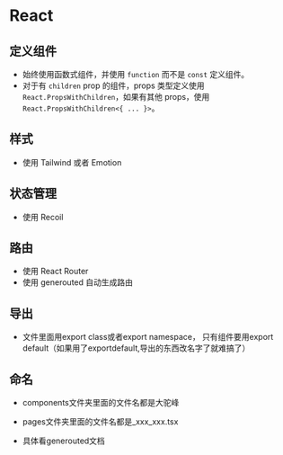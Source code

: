 # React

## 定义组件

- 始终使用函数式组件，并使用 `function` 而不是 `const` 定义组件。
- 对于有 `children` prop 的组件，props 类型定义使用 `React.PropsWithChildren`，如果有其他 props，使用 `React.PropsWithChildren<{ ... }>`。

## 样式

- 使用 Tailwind 或者 Emotion

## 状态管理

- 使用 Recoil

## 路由

- 使用 React Router
- 使用 generouted 自动生成路由

## 导出

- 文件里面用export class或者export namespace， 只有组件要用export default（如果用了exportdefault,导出的东西改名字了就难搞了）

## 命名

- components文件夹里面的文件名都是大驼峰

- pages文件夹里面的文件名都是_xxx_xxx.tsx

- 具体看generouted文档
